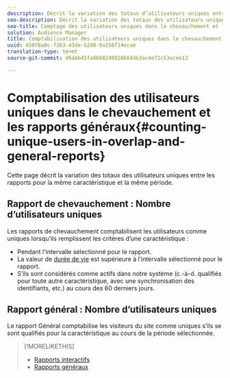 ```yaml
---
description: Décrit la variation des totaux d’utilisateurs uniques entre les rapports pour la même caractéristique et la même période.
seo-description: Décrit la variation des totaux des utilisateurs uniques entre les rapports pour la même caractéristique et la même période dans Adobe Audience Manager.
seo-title: Comptage des utilisateurs uniques dans le chevauchement et les rapports généraux dans AAM
solution: Audience Manager
title: Comptabilisation des utilisateurs uniques dans le chevauchement et les rapports généraux
uuid: 450f6a8c-f363-43de-b2d8-0a156f14ecae
translation-type: tm+mt
source-git-commit: d6abb45fa8b88248920b64db3ac4e72c53ecee13

---
```



# Comptabilisation des utilisateurs uniques dans le chevauchement et les rapports généraux{#counting-unique-users-in-overlap-and-general-reports}

Cette page décrit la variation des totaux des utilisateurs uniques entre les rapports pour la même caractéristique et la même période.

<!-- 

c_unique_user_counts.xml

 -->

## Rapport de chevauchement : Nombre d’utilisateurs uniques

Les rapports de chevauchement comptabilisent les utilisateurs comme uniques lorsqu’ils remplissent les critères d’une caractéristique :

* Pendant l'intervalle sélectionné pour le rapport.
* La valeur de [durée de vie](../features/traits/segment-ttl-explained.md) est supérieure à l’intervalle sélectionné pour le rapport.
* S’ils sont considérés comme actifs dans notre système (c.-à-d. qualifiés pour toute autre caractéristique, avec une synchronisation des identifiants, etc.) au cours des 60 derniers jours.

## Rapport général : Nombre d’utilisateurs uniques

Le rapport Général comptabilise les visiteurs du site comme uniques s’ils se sont qualifiés pour la caractéristique au cours de la période sélectionnée.

>[!MORELIKETHIS]
>
>* [Rapports interactifs](../reporting/dynamic-reports/dynamic-reports.md#interactive-and-overlap-reports)
>* [Rapports généraux](../reporting/general-reports.md#general-reports-overview)

